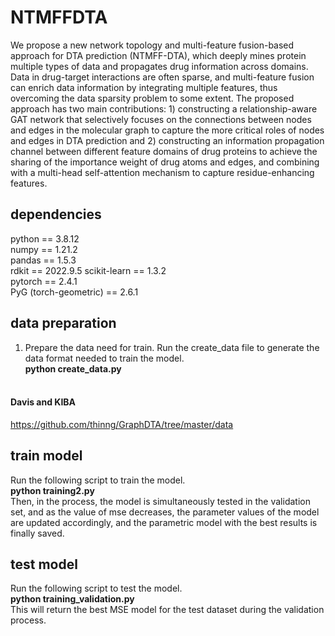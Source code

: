 # NTMFFDTA
We propose a new network topology and multi-feature fusion-based approach for DTA prediction (NTMFF-DTA), which deeply mines protein multiple types of data and propagates drug information across domains. Data in drug-target interactions are often sparse, and multi-feature fusion can enrich data information by integrating multiple features, thus overcoming the data sparsity problem to some extent. The proposed approach has two main contributions: 1) constructing a relationship-aware GAT network that selectively focuses on the connections between nodes and edges in the molecular graph to capture the more critical roles of nodes and edges in DTA prediction and 2) constructing an information propagation channel between different feature domains of drug proteins to achieve the sharing of the importance weight of drug atoms and edges, and combining with a multi-head self-attention mechanism to capture residue-enhancing features.

## dependencies
python == 3.8.12 <br>
numpy == 1.21.2 <br>
pandas == 1.5.3 <br>
rdkit == 2022.9.5 <be>
scikit-learn == 1.3.2 <br>
pytorch == 2.4.1 <br>
PyG (torch-geometric) == 2.6.1 <br>


## data preparation
1. Prepare the data need for train. Run the create_data file to generate the data format needed to train the model. <br>
**python create_data.py** <br><br>

#### Davis and KIBA
https://github.com/thinng/GraphDTA/tree/master/data

## train model
Run the following script to train the model.<br>
**python training2.py** <br>
Then, in the process, the model is simultaneously tested in the validation set, and as the value of mse decreases, the parameter values of the model are updated accordingly, and the parametric model with the best results is finally saved.
## test model
Run the following script to test the model.<br>
**python training_validation.py** <br>
This will return the best MSE model for the test dataset during the validation process.
